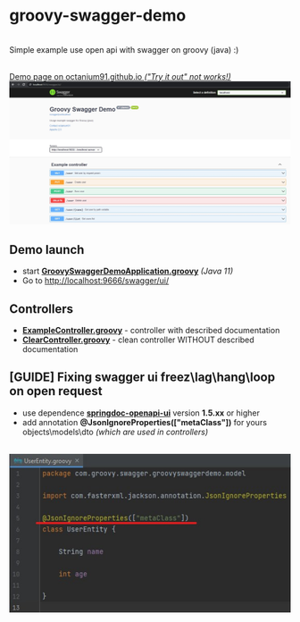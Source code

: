 # groovy-swagger-demo
<br/>
Simple example use open api with swagger on groovy (java) :)
<br/>
<br/>

[Demo page on octanium91.github.io *("Try it out" not works!)*](https://octanium91.github.io/p/groovy-swagger-demo/)
<img src="./scr-shot.jpg" width="1690">
<br/>

 ## Demo launch

 - start [**GroovySwaggerDemoApplication.groovy**](https://github.com/Octanium91/groovy-swagger-demo/blob/master/src/main/groovy/com/groovy/swagger/groovyswaggerdemo/GroovySwaggerDemoApplication.groovy) *(Java 11)*
 - Go to [http://localhost:9666/swagger/ui/](http://localhost:9666/swagger/ui/)

 ## Controllers

 - [**ExampleController.groovy**](https://github.com/Octanium91/groovy-swagger-demo/blob/master/src/main/groovy/com/groovy/swagger/groovyswaggerdemo/ExampleController.groovy) - controller with described documentation
 - [**ClearController.groovy**](https://github.com/Octanium91/groovy-swagger-demo/blob/master/src/main/groovy/com/groovy/swagger/groovyswaggerdemo/ClearController.groovy) - clean controller WITHOUT described documentation

 ## **[GUIDE]** Fixing swagger ui freez\lag\hang\loop on open request

 - use dependence [**springdoc-openapi-ui**](https://mvnrepository.com/artifact/org.springdoc/springdoc-openapi-ui) version **1.5.xx** or higher
 - add annotation **@JsonIgnoreProperties(["metaClass"])** for yours objects\models\dto *(which are used in controllers)*
<br/>
<img src="./fix-swagger-freez.jpg" width="553">
<br/>
